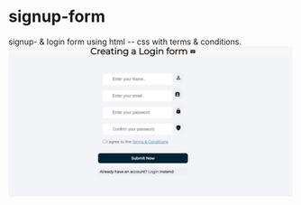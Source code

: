 # signup-form
signup- &amp; login form using html -- css with terms &amp; conditions. 
<img src="https://raw.githubusercontent.com/raihan-jishan/Github-cover-photo/main/images/login.png" alt="github photo" /> 
